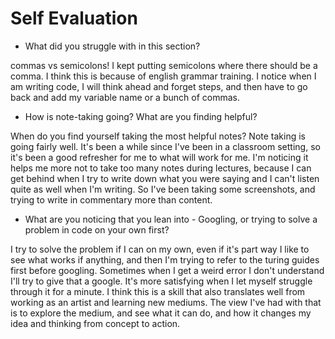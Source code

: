 # Self Evaluation

- What did you struggle with in this section?

commas vs semicolons! I kept putting semicolons where there should be a comma. I think this is because of english grammar training. I notice when I am writing code, I will think ahead and forget steps, and then have to go back and add my variable name or a bunch of commas. 

- How is note-taking going? What are you finding helpful? 

When do you find yourself taking the most helpful notes?
Note taking is going fairly well. It's been a while since I've been in a classroom setting, so it's been a good refresher for me to what will work for me. I'm noticing it helps me more not to take too many notes during lectures, because I can get behind when I try to write down what you were saying and I can't listen quite as well when I'm writing. So I've been taking some screenshots, and trying to write in commentary more than content. 


- What are you noticing that you lean into - Googling, or trying to solve a problem in code on your own first?

I try to solve the problem if I can on my own, even if it's part way I like to see what works if anything, and then I'm trying to refer to the turing guides first before googling. Sometimes when I get a weird error I don't understand I'll try to give that a google. It's more satisfying when I let myself struggle through it for a minute.
I think this is a skill that also translates well from working as an artist and learning new mediums. The view I've had with that is to explore the medium, and see what it can do, and how it changes my idea and thinking from concept to action.
